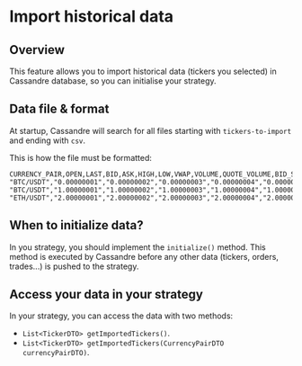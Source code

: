 # Import historical data

## Overview
This feature allows you to import historical data (tickers you selected) in Cassandre database, so you can initialise your strategy.

## Data file & format
At startup, Cassandre will search for all files starting with `tickers-to-import` and ending with `csv`.

This is how the file must be formatted:
```
CURRENCY_PAIR,OPEN,LAST,BID,ASK,HIGH,LOW,VWAP,VOLUME,QUOTE_VOLUME,BID_SIZE,ASK_SIZE,TIMESTAMP
"BTC/USDT","0.00000001","0.00000002","0.00000003","0.00000004","0.00000005","0.00000006","0.00000007","0.00000008","0.00000009","0.00000010","0.00000011",1508546000
"BTC/USDT","1.00000001","1.00000002","1.00000003","1.00000004","1.00000005","1.00000006","1.00000007","1.00000008","1.00000009","1.00000010","1.00000011",1508446000
"ETH/USDT","2.00000001","2.00000002","2.00000003","2.00000004","2.00000005","2.00000006","2.00000007","2.00000008","2.00000009","2.00000010","2.00000011",1508346000
```

## When to initialize data?
In you strategy, you should implement the `initialize()` method. This method is executed by Cassandre before any other data (tickers, orders, trades...) is pushed to the strategy.

## Access your data in your strategy
In your strategy, you can access the data with two methods:
 * `List<TickerDTO> getImportedTickers()`.
 * `List<TickerDTO> getImportedTickers(CurrencyPairDTO currencyPairDTO)`.